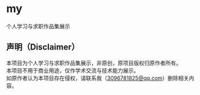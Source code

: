 # my
个人学习与求职作品集展示
## 声明（Disclaimer）
本项目为个人学习与求职作品集展示，非原创，原项目版权归原作者所有。  
本项目不用于商业用途，仅作学术交流与技术能力展示。  
如原作者认为本项目存在侵权，请联系我（3096781825@qq.com）删除相关内容。
